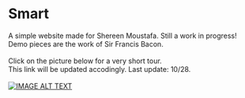 # Smart

A simple website made for Shereen Moustafa. Still a work in progress!
<br>
Demo pieces are the work of Sir Francis Bacon.
<br><br>
Click on the picture below for a very short tour.
<br>
This link will be updated accodingly. Last update: 10/28.
<br><br>
[![IMAGE ALT TEXT](./src/assets/smart_thumbnail.png)](https://youtu.be/mEEoc__hEwE?si=VuBWfE0FHnfnuU3E "Shereen Moustafa Websiste")
